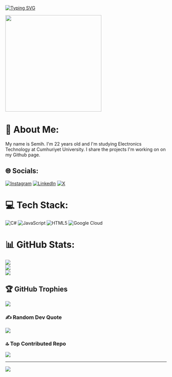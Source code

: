 [![Typing SVG](https://readme-typing-svg.demolab.com?font=Fira+Code&pause=1000&color=F7F7F7&random=false&width=435&lines=HELLO+THERE!+%F0%9F%91%BE+WELCOME%F0%9F%99%8B%F0%9F%8F%BB;MY+NAME+IS+ZESA+%F0%9F%98%8E;SEMIH+AYAN+%F0%9F%98%84)](https://git.io/typing-svg)
<div id="header" align="left">
<img src="https://cdn.dribbble.com/users/1162077/screenshots/3848914/programmer.gif" width="300"/> 

# 💫 About Me:
My name is Semih. I'm 22 years old and I'm studying Electronics Technology at Cumhuriyet University. I share the projects I'm working on on my Github page.


## 🌐 Socials:
[![Instagram](https://img.shields.io/badge/Instagram-%23E4405F.svg?logo=Instagram&logoColor=white)](https://instagram.com/semihayn7) [![LinkedIn](https://img.shields.io/badge/LinkedIn-%230077B5.svg?logo=linkedin&logoColor=white)](https://linkedin.com/in/semih-ayan-30394a264) [![X](https://img.shields.io/badge/X-black.svg?logo=X&logoColor=white)](https://x.com/semihayn7) 

# 💻 Tech Stack:
![C#](https://img.shields.io/badge/c%23-%23239120.svg?style=for-the-badge&logo=csharp&logoColor=white) ![JavaScript](https://img.shields.io/badge/javascript-%23323330.svg?style=for-the-badge&logo=javascript&logoColor=%23F7DF1E) ![HTML5](https://img.shields.io/badge/html5-%23E34F26.svg?style=for-the-badge&logo=html5&logoColor=white) ![Google Cloud](https://img.shields.io/badge/GoogleCloud-%234285F4.svg?style=for-the-badge&logo=google-cloud&logoColor=white)
# 📊 GitHub Stats:
![](https://github-readme-stats.vercel.app/api?username=Zesaa&theme=blue-green&hide_border=true&include_all_commits=false&count_private=false)<br/>
![](https://github-readme-streak-stats.herokuapp.com/?user=Zesaa&theme=blue-green&hide_border=true)<br/>
![](https://github-readme-stats.vercel.app/api/top-langs/?username=Zesaa&theme=blue-green&hide_border=true&include_all_commits=false&count_private=false&layout=compact)

## 🏆 GitHub Trophies
![](https://github-profile-trophy.vercel.app/?username=Zesaa&theme=radical&no-frame=false&no-bg=true&margin-w=4)

### ✍️ Random Dev Quote
![](https://quotes-github-readme.vercel.app/api?type=horizontal&theme=radical)

### 🔝 Top Contributed Repo
![](https://github-contributor-stats.vercel.app/api?username=Zesaa&limit=5&theme=dark&combine_all_yearly_contributions=true)

---
[![](https://visitcount.itsvg.in/api?id=Zesaa&icon=0&color=0)](https://visitcount.itsvg.in)

<!-- Proudly created with GPRM ( https://gprm.itsvg.in ) -->
